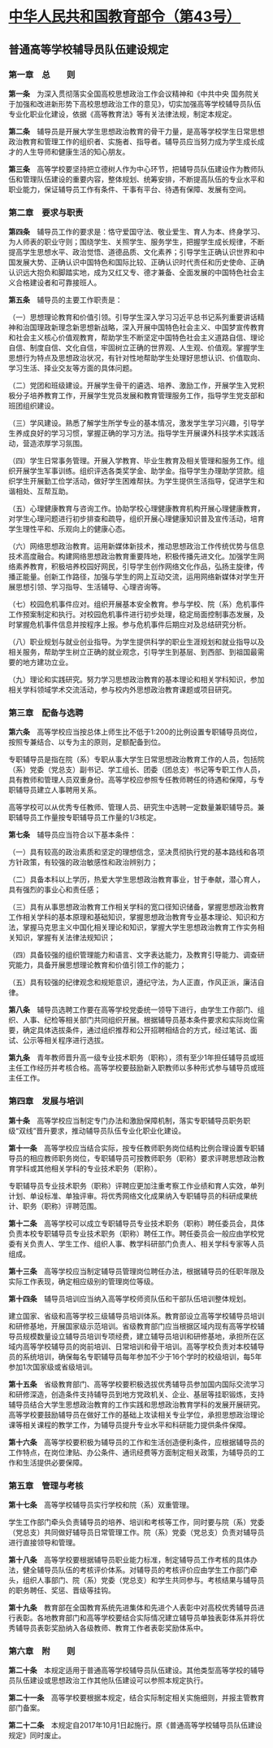 # [中华人民共和国教育部令（第43号）](https://www.gov.cn/gongbao/content/2017/content_5244874.htm)
## 普通高等学校辅导员队伍建设规定
### 第一章　总　　则

**第一条**　为深入贯彻落实全国高校思想政治工作会议精神和《中共中央 国务院关于加强和改进新形势下高校思想政治工作的意见》，切实加强高等学校辅导员队伍专业化职业化建设，依据《高等教育法》等有关法律法规，制定本规定。  

**第二条**　辅导员是开展大学生思想政治教育的骨干力量，是高等学校学生日常思想政治教育和管理工作的组织者、实施者、指导者。辅导员应当努力成为学生成长成才的人生导师和健康生活的知心朋友。  

**第三条**　高等学校要坚持把立德树人作为中心环节，把辅导员队伍建设作为教师队伍和管理队伍建设的重要内容，整体规划、统筹安排，不断提高队伍的专业水平和职业能力，保证辅导员工作有条件、干事有平台、待遇有保障、发展有空间。  


### 第二章　要求与职责


**第四条**　辅导员工作的要求是：恪守爱国守法、敬业爱生、育人为本、终身学习、为人师表的职业守则；围绕学生、关照学生、服务学生，把握学生成长规律，不断提高学生思想水平、政治觉悟、道德品质、文化素养；引导学生正确认识世界和中国发展大势、正确认识中国特色和国际比较、正确认识时代责任和历史使命、正确认识远大抱负和脚踏实地，成为又红又专、德才兼备、全面发展的中国特色社会主义合格建设者和可靠接班人。

**第五条**　辅导员的主要工作职责是：

（一）思想理论教育和价值引领。引导学生深入学习习近平总书记系列重要讲话精神和治国理政新理念新思想新战略，深入开展中国特色社会主义、中国梦宣传教育和社会主义核心价值观教育，帮助学生不断坚定中国特色社会主义道路自信、理论自信、制度自信、文化自信，牢固树立正确的世界观、人生观、价值观。掌握学生思想行为特点及思想政治状况，有针对性地帮助学生处理好思想认识、价值取向、学习生活、择业交友等方面的具体问题。

（二）党团和班级建设。开展学生骨干的遴选、培养、激励工作，开展学生入党积极分子培养教育工作，开展学生党员发展和教育管理服务工作，指导学生党支部和班团组织建设。

（三）学风建设。熟悉了解学生所学专业的基本情况，激发学生学习兴趣，引导学生养成良好的学习习惯，掌握正确的学习方法。指导学生开展课外科技学术实践活动，营造浓厚学习氛围。

（四）学生日常事务管理。开展入学教育、毕业生教育及相关管理和服务工作。组织开展学生军事训练。组织评选各类奖学金、助学金。指导学生办理助学贷款。组织学生开展勤工俭学活动，做好学生困难帮扶。为学生提供生活指导，促进学生和谐相处、互帮互助。

（五）心理健康教育与咨询工作。协助学校心理健康教育机构开展心理健康教育，对学生心理问题进行初步排查和疏导，组织开展心理健康知识普及宣传活动，培育学生理性平和、乐观向上的健康心态。

（六）网络思想政治教育。运用新媒体新技术，推动思想政治工作传统优势与信息技术高度融合。构建网络思想政治教育重要阵地，积极传播先进文化。加强学生网络素养教育，积极培养校园好网民，引导学生创作网络文化作品，弘扬主旋律，传播正能量。创新工作路径，加强与学生的网上互动交流，运用网络新媒体对学生开展思想引领、学习指导、生活辅导、心理咨询等。

（七）校园危机事件应对。组织开展基本安全教育。参与学校、院（系）危机事件工作预案制定和执行。对校园危机事件进行初步处理，稳定局面控制事态发展，及时掌握危机事件信息并按程序上报。参与危机事件后期应对及总结研究分析。

（八）职业规划与就业创业指导。为学生提供科学的职业生涯规划和就业指导以及相关服务，帮助学生树立正确的就业观念，引导学生到基层、到西部、到祖国最需要的地方建功立业。

（九）理论和实践研究。努力学习思想政治教育的基本理论和相关学科知识，参加相关学科领域学术交流活动，参与校内外思想政治教育课题或项目研究。


### 第三章　配备与选聘


**第六条**　高等学校应当按总体上师生比不低于1∶200的比例设置专职辅导员岗位，按照专兼结合、以专为主的原则，足额配备到位。

专职辅导员是指在院（系）专职从事大学生日常思想政治教育工作的人员，包括院（系）党委（党总支）副书记、学工组长、团委（团总支）书记等专职工作人员，具有教师和管理人员双重身份。高等学校应参照专任教师聘任的待遇和保障，与专职辅导员建立人事聘用关系。

高等学校可以从优秀专任教师、管理人员、研究生中选聘一定数量兼职辅导员。兼职辅导员工作量按专职辅导员工作量的1/3核定。

**第七条**　辅导员应当符合以下基本条件：

（一）具有较高的政治素质和坚定的理想信念，坚决贯彻执行党的基本路线和各项方针政策，有较强的政治敏感性和政治辨别力；

（二）具备本科以上学历，热爱大学生思想政治教育事业，甘于奉献，潜心育人，具有强烈的事业心和责任感；

（三）具有从事思想政治教育工作相关学科的宽口径知识储备，掌握思想政治教育工作相关学科的基本原理和基础知识，掌握思想政治教育专业基本理论、知识和方法，掌握马克思主义中国化相关理论和知识，掌握大学生思想政治教育工作实务相关知识，掌握有关法律法规知识；

（四）具备较强的组织管理能力和语言、文字表达能力，及教育引导能力、调查研究能力，具备开展思想理论教育和价值引领工作的能力；

（五）具有较强的纪律观念和规矩意识，遵纪守法，为人正直，作风正派，廉洁自律。

**第八条**　辅导员选聘工作要在高等学校党委统一领导下进行，由学生工作部门、组织、人事、纪检等相关部门共同组织开展。根据辅导员基本条件要求和实际岗位需要，确定具体选拔条件，通过组织推荐和公开招聘相结合的方式，经过笔试、面试、公示等相关程序进行选拔。

**第九条**　青年教师晋升高一级专业技术职务（职称），须有至少1年担任辅导员或班主任工作经历并考核合格。高等学校要鼓励新入职教师以多种形式参与辅导员或班主任工作。


### 第四章　发展与培训


**第十条**　高等学校应当制定专门办法和激励保障机制，落实专职辅导员职务职级“双线”晋升要求，推动辅导员队伍专业化职业化建设。

**第十一条**　高等学校应当结合实际，按专任教师职务岗位结构比例合理设置专职辅导员的相应教师职务岗位，专职辅导员可按教师职务（职称）要求评聘思想政治教育学科或其他相关学科的专业技术职务（职称）。

专职辅导员专业技术职务（职称）评聘应更加注重考察工作业绩和育人实效，单列计划、单设标准、单独评审。将优秀网络文化成果纳入专职辅导员的科研成果统计、职务（职称）评聘范围。

**第十二条**　高等学校可以成立专职辅导员专业技术职务（职称）聘任委员会，具体负责本校专职辅导员专业技术职务（职称）聘任工作。聘任委员会一般应由学校党委有关负责人、学生工作、组织人事、教学科研部门负责人、相关学科专家等人员组成。

**第十三条**　高等学校应当制定辅导员管理岗位聘任办法，根据辅导员的任职年限及实际工作表现，确定相应级别的管理岗位等级。

**第十四条**　辅导员培训应当纳入高等学校师资队伍和干部队伍培训整体规划。

建立国家、省级和高等学校三级辅导员培训体系。教育部设立高等学校辅导员培训和研修基地，开展国家级示范培训。省级教育部门应当根据区域内现有高等学校辅导员规模数量设立辅导员培训专项经费，建立辅导员培训和研修基地，承担所在区域内高等学校辅导员的岗前培训、日常培训和骨干培训。高等学校负责对本校辅导员的系统培训，确保每名专职辅导员每年参加不少于16个学时的校级培训，每5年参加1次国家级或省级培训。

**第十五条**　省级教育部门、高等学校要积极选拔优秀辅导员参加国内国际交流学习和研修深造，创造条件支持辅导员到地方党政机关、企业、基层等挂职锻炼，支持辅导员结合大学生思想政治教育的工作实践和思想政治教育学科的发展开展研究。高等学校要鼓励辅导员在做好工作的基础上攻读相关专业学位，承担思想政治理论课等相关课程的教学工作，为辅导员提升专业水平和科研能力提供条件保障。

**第十六条**　高等学校要积极为辅导员的工作和生活创造便利条件，应根据辅导员的工作特点，在岗位津贴、办公条件、通讯经费等方面制定相关政策，为辅导员的工作和生活提供必要保障。


### 第五章　管理与考核


**第十七条**　高等学校辅导员实行学校和院（系）双重管理。

学生工作部门牵头负责辅导员的培养、培训和考核等工作，同时要与院（系）党委（党总支）共同做好辅导员日常管理工作。院（系）党委（党总支）负责对辅导员进行直接领导和管理。

**第十八条**　高等学校要根据辅导员职业能力标准，制定辅导员工作考核的具体办法，健全辅导员队伍的考核评价体系。对辅导员的考核评价应由学生工作部门牵头，组织人事部门、院（系）党委（党总支）和学生共同参与。考核结果与辅导员的职务聘任、奖惩、晋级等挂钩。

**第十九条**　教育部在全国教育系统先进集体和先进个人表彰中对高校优秀辅导员进行表彰。各地教育部门和高等学校要结合实际情况建立辅导员单独表彰体系并将优秀辅导员表彰奖励纳入各级教师、教育工作者表彰奖励体系中。


### 第六章　附　　则


**第二十条**　本规定适用于普通高等学校辅导员队伍建设。其他类型高等学校的辅导员队伍建设或思想政治工作其他队伍建设可以参照本规定执行。

**第二十一条**　高等学校要根据本规定，结合实际制定相关实施细则，并报主管教育部门备案。

**第二十二条**　本规定自2017年10月1日起施行。原《普通高等学校辅导员队伍建设规定》同时废止。
